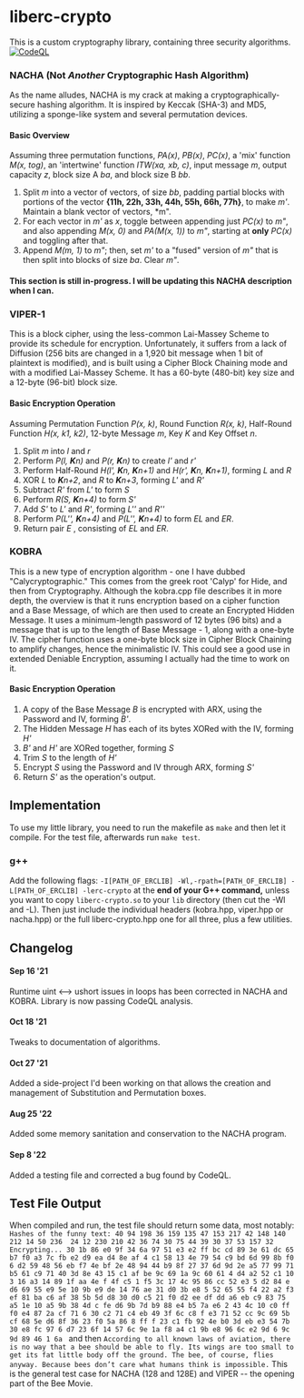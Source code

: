 # liberc-crypto

This is a custom cryptography library, containing three security algorithms.  [![CodeQL](https://github.com/Evan-Clegern/liberc-crypto/actions/workflows/codeql-analysis.yml/badge.svg)](https://github.com/Evan-Clegern/liberc-crypto/actions/workflows/codeql-analysis.yml)

### NACHA (Not *Another* Cryptographic Hash Algorithm)
As the name alludes, NACHA is my crack at making a cryptographically-secure hashing algorithm.
It is inspired by Keccak (SHA-3) and MD5, utilizing a sponge-like system and several permutation devices.
#### Basic Overview
Assuming three permutation functions, *PA(x)*, *PB(x)*, *PC(x)*, a 'mix' function *M(x, tog)*, an 'intertwine' function *ITW(xa, xb, c)*, input message *m*, output capacity *z*, block size A *ba*, and block size B *bb*.
1. Split *m* into a vector of vectors, of size *bb*, padding partial blocks with portions of the vector **{11h, 22h, 33h, 44h, 55h, 66h, 77h}**, to make *m'*. Maintain a blank vector of vectors, *m".
2. For each vector in *m'* as *x*, toggle between appending just *PC(x)* to *m"*, and also appending *M(x, 0)* and *PA(M(x, 1))* to *m"*, starting at **only** *PC(x)* and toggling after that.
3. Append *M(m, 1)* to *m"*; then, set *m'* to a "fused" version of *m"* that is then split into blocks of size *ba*. Clear *m"*.

#### This section is still in-progress. I will be updating this NACHA description when I can.


### VIPER-1
This is a block cipher, using the less-common Lai-Massey Scheme to provide its schedule for encryption. Unfortunately,
it suffers from a lack of Diffusion (256 bits are changed in a 1,920 bit message when 1 bit of plaintext is modified), 
and is built using a Cipher Block Chaining mode and with a modified Lai-Massey Scheme. 
It has a 60-byte (480-bit) key size and a 12-byte (96-bit) block size.
#### Basic Encryption Operation
Assuming Permutation Function *P(x, k)*, Round Function *R(x, k)*, Half-Round Function *H(x, k1, k2)*,
12-byte Message *m*,  Key *K* and Key Offset *n*.
1. Split *m* into *l* and *r*
2. Perform *P(l, **K**n)* and *P(r, **K**n)* to create *l'* and *r'*
3. Perform Half-Round *H(l', **K**n, **K**n+1)* and *H(r', **K**n, **K**n+1)*, forming *L* and *R*
4. XOR *L* to ***K**n+2*, and *R* to ***K**n+3*, forming *L'* and *R'*
5. Subtract *R'* from *L'* to form *S*
6. Perform *R(S, **K**n+4)* to form *S'*
7. Add *S'* to *L'* and *R'*, forming *L''* and *R''*
8. Perform *P(L'', **K**n+4)* and *P(L'', **K**n+4)* to form *EL* and *ER*.
9. Return pair *E* , consisting of *EL* and *ER*.


### KOBRA
This is a new type of encryption algorithm - one I have dubbed "Calycryptographic."
This comes from the greek root 'Calyp' for Hide, and then from Cryptography.
Although the kobra.cpp file describes it in more depth, the overview is that it runs encryption based on a cipher function
and a Base Message, of which are then used to create an Encrypted Hidden Message. It uses a minimum-length password of 12
bytes (96 bits) and a message that is up to the length of Base Message - 1, along with a one-byte IV. The cipher function
uses a one-byte block size in Cipher Block Chaining to amplify changes, hence the minimalistic IV. This could see a good
use in extended Deniable Encryption, assuming I actually had the time to work on it.
#### Basic Encryption Operation
1. A copy of the Base Message *B* is encrypted with ARX, using the Password and IV, forming *B'*.
2. The Hidden Message *H* has each of its bytes XORed with the IV, forming *H'*
3. *B'* and *H'* are XORed together, forming *S*
4. Trim *S* to the length of *H'*
5. Encrypt *S* using the Password and IV through ARX, forming *S'*
6. Return *S'* as the operation's output.

## Implementation
To use my little library, you need to run the makefile as `make` and then let it compile. For the test file, afterwards run `make test`.

### g++
Add the following flags:
`-I[PATH_OF_ERCLIB] -Wl,-rpath=[PATH_OF_ERCLIB] -L[PATH_OF_ERCLIB] -lerc-crypto`
at the **end of your G++ command,** unless you want to copy `liberc-crypto.so` to your `lib` directory (then cut the -Wl and -L). Then just include the individual headers (kobra.hpp, viper.hpp or nacha.hpp) or the full liberc-crypto.hpp one for all three, plus a few utilities.

## Changelog
#### Sep 16 '21
Runtime uint <--> ushort issues in loops has been corrected in NACHA and KOBRA. Library is now passing CodeQL analysis.
#### Oct 18 '21
Tweaks to documentation of algorithms.
#### Oct 27 '21
Added a side-project I'd been working on that allows the creation and management of Substitution and Permutation boxes.
#### Aug 25 '22
Added some memory sanitation and conservation to the NACHA program.
#### Sep 8 '22
Added a testing file and corrected a bug found by CodeQL.


## Test File Output
When compiled and run, the test file should return some data, most notably:
`Hashes of the funny text:
40 94 198 36 159 135 47 153 217 42 148 140 212 14 50 236 
24 12 230 210 42 36 74 30 75 44 39 30 37 53 157 32 
Encrypting...
30 1b 86 e0 9f 34 6a 97 51 e3 e2 ff bc cd 89 3e 61 dc 65 b7 f0 a3 7c fb e2 d9 ea d4 8e af 4 c1 58 13 4e 79 54 c9 bd 6d 99 8b f0 6 d2 59 48 56 eb f7 4e bf 2e 48 94 44 b9 8f 27 37 6d 9d 2e a5 77 99 71 b5 61 c9 71 40 3d 8e 43 15 c1 af be 9c 69 1a 9c 60 61 4 d4 a2 52 c1 10 3 16 a3 14 89 1f aa 4e f 4f c5 1 f5 3c 17 4c 95 86 cc 52 e3 5 d2 84 e d6 69 55 e9 5e 10 9b e9 de 14 76 ae 31 d0 3b e8 5 52 65 55 f4 22 a2 f3 ef 81 ba c6 af 38 5b 5d d8 30 d0 c5 21 f0 d2 ee df dd a6 eb c9 83 75 a5 1e 10 a5 9b 38 4d c fe d6 9b 7d b9 88 e4 b5 7a e6 2 43 4c 10 c0 ff f0 e4 87 2a cf 71 6 30 c2 71 c4 eb 49 3f 6c c8 f e3 71 52 cc 9c 69 5b cf 68 5e d6 8f 36 23 f0 5a 86 8 ff f 23 c1 fb 92 4e b0 3d eb e3 54 7b 30 e8 fc 97 6 d7 23 6f 14 57 6c 9e 1a f8 a4 c1 9b e8 96 6c e2 9d 6 9c 9d 89 46 1 6a ` and then 
`According to all known laws of aviation, there is no way that a bee should be able to fly. Its wings are too small to get its fat little body off the ground. The bee, of course, flies anyway. Because bees don’t care what humans think is impossible.`
This is the general test case for NACHA (128 and 128E) and VIPER -- the opening part of the Bee Movie.
